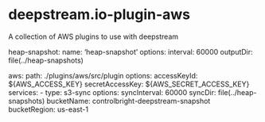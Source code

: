 # deepstream.io-plugin-aws
A collection of AWS plugins to use with deepstream

heap-snapshot:
    name: ‘heap-snapshot’
    options:
      interval: 60000
      outputDir: file(../heap-snapshots)

  aws:
    path: ./plugins/aws/src/plugin
    options:
      accessKeyId: ${AWS_ACCESS_KEY}
      secretAccessKey: ${AWS_SECRET_ACCESS_KEY}
      services:
        - type: s3-sync
          options:
            syncInterval: 60000
            syncDir: file(../heap-snapshots)
            bucketName: controlbright-deepstream-snapshot
            bucketRegion: us-east-1